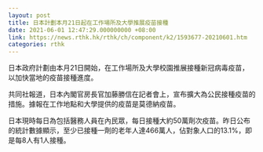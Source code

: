 ```yaml
---
layout: post
title: 日本計劃本月21日起在工作場所及大學推展疫苗接種
date: 2021-06-01 12:47:29.000000000 +08:00
link: https://news.rthk.hk/rthk/ch/component/k2/1593677-20210601.htm
categories: rthk
---
```


日本政府計劃由本月21日開始，在工作場所及大學校園推展接種新冠病毒疫苗，以加快當地的疫苗接種進度。

共同社報道，日本內閣官房長官加藤勝信在記者會上，宣布擴大為公民接種疫苗的措施。據報在工作地點和大學提供的疫苗是莫德納疫苗。

日本現時每日為包括醫務人員在內民眾，每日接種大約50萬劑次疫苗。昨日公布的統計數據顯示，至少已接種一劑的老年人達466萬人，佔對象人口的13.1%，即是每8人有1人接種。
